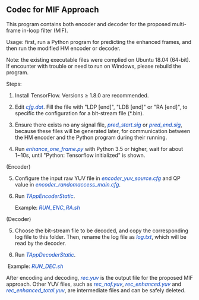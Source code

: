 ## Codec for MIF Approach

This program contains both encoder and decoder for the proposed multi-frame in-loop filter (MIF). 

Usage: first, run a Python program for predicting the enhanced frames, and then run the modified HM encoder or decoder. 

Note: the existing executable files were complied on Ubuntu 18.04 (64-bit). If encounter with trouble or need to run on Windows, please rebuild the program.

Steps:

1. Install TensorFlow. Versions $\ge$ 1.8.0 are recommended.

2. Edit <font color="#0040c0">*cfg.dat*</font>. Fill the file with "LDP [end]", "LDB [end]" or "RA [end]", to specific the configuration for a    bit-stream file (\*.bin).

3. Ensure there exists no any signal file, <font color="#0040c0">*pred_start.sig*</font> or <font color="#0040c0">*pred_end.sig*</font>, because these files will be generated later, for communication between the HM encoder and the Python program during their running.

4. Run <font color="#0040c0">*enhance_one_frame.py*</font> with Python 3.5 or higher, wait for about 1~10s, until "Python: Tensorflow initialized" is shown.

(Encoder)

5. Configure the input raw YUV file in <font color="#0040c0">*encoder_yuv_source.cfg*</font> and QP value in <font color="#0040c0">*encoder_randomaccess_main.cfg*</font>.

6. Run <font color="#0040c0">*TAppEncoderStatic*</font>.

   Example: <font color="#0040c0">*RUN_ENC_RA.sh*</font>

(Decoder)

5. Choose the bit-stream file to be decoded, and copy the corresponding log file to this folder. Then, rename the log file as <font color="#0040c0">*log.txt*</font>, which will be read by the decoder.

6. Run <font color="#0040c0">*TAppDecoderStatic*</font>.


​       Example: <font color="#0040c0">*RUN_DEC.sh*</font>

After encoding and decoding, <font color="#0040c0">*rec.yuv*</font> is the output file for the proposed MIF approach. Other YUV files, such as <font color="#0040c0">*rec_nof.yuv*</font>, <font color="#0040c0">*rec_enhanced.yuv*</font> and <font color="#0040c0">*rec_enhanced_total.yuv*</font>, are intermediate files and can be safely deleted.
